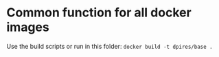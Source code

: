 # Common function for all docker images

Use the build scripts or run in this folder:
`docker build -t dpires/base .`